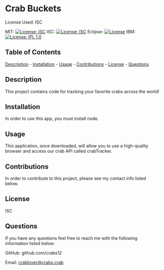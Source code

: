 # Crab Buckets
 
 License Used: ISC

  MIT: 
  [![License: ISC](https://img.shields.io/badge/License-ISC-blue.svg)](https://opensource.org/licenses/ISC)
  ISC: [![License: ISC](https://img.shields.io/badge/License-ISC-blue.svg)](https://opensource.org/licenses/ISC)
  Eclipse: [![License](https://img.shields.io/badge/License-EPL_1.0-red.svg)](https://opensource.org/licenses/EPL-1.0)
  IBM: [![License: IPL 1.0](https://img.shields.io/badge/License-IPL_1.0-blue.svg)](https://opensource.org/licenses/IPL-1.0)


  ## Table of Contents
  [Description](#description)
    - [Installation](#installation)
    - [Usage](#usage)
    - [Contributions](#contributions)
    - [License](#license)
    - [Questions](#questions)

  ## Description 
  
  This project contains code for tracking your favorite crabs across the world!
    
  ## Installation 
  
  In order to use this app, you must install node.

  ## Usage 
  
  This application, once downloaded, will allow you to use a high-quality browser and access our crab API called crabTracker.

  ## Contributions 
  
  In order to contribute to this project, please see my contact info listed below.

  ## License 
  
  ISC

  ## Questions
  If you have any questions feel free to reach me with the following information listed below:

  GitHub: github.com/crabs12 
  
  Email: crablover@crabs.crab
    
    


    